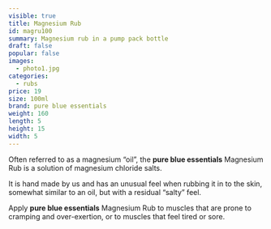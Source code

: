 ```yaml
---
visible: true
title: Magnesium Rub
id: magru100
summary: Magnesium rub in a pump pack bottle
draft: false
popular: false
images:
  - photo1.jpg
categories:
  - rubs
price: 19
size: 100ml
brand: pure blue essentials
weight: 160
length: 5
height: 15
width: 5
---
```

Often referred to as a magnesium “oil”, the **pure blue essentials** Magnesium Rub is a solution of magnesium chloride salts.

It is hand made by us and has an unusual feel when rubbing it in to the skin, somewhat similar to an oil, but with a residual “salty” feel.

Apply **pure blue essentials** Magnesium Rub to muscles that are prone to cramping and over-exertion, or to muscles that feel tired or sore.